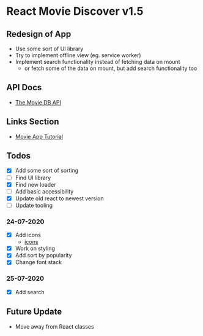# React Movie Discover v1.5

## Redesign of App

- Use some sort of UI library
- Try to implement offline view (eg. service worker)
- Implement search functionality instead of fetching data on mount
  - or fetch some of the data on mount, but add search functionality too

## API Docs

- [The Movie DB API](https://developers.themoviedb.org/3/getting-started/introduction)

## Links Section

- [Movie App Tutorial](https://medium.com/@levifuller/how-to-build-a-scalable-movie-browser-app-using-react-and-redux-in-visual-studio-code-dea8bfb3eabe)

## Todos

- [x] Add some sort of sorting
- [ ] Find UI library
- [x] Find new loader
- [ ] Add basic accessibility
- [x] Update old react to newest version
- [ ] Update tooling

### 24-07-2020

- [x] Add icons
  - [icons](https://react-icons.github.io/icons?name=ri)
- [x] Work on styling
- [x] Add sort by popularity
- [x] Change font stack

### 25-07-2020

- [x] Add search

## Future Update

- Move away from React classes

